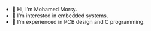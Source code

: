 - 👋 Hi, I’m Mohamed Morsy.
- 👀 I’m interested in embedded systems.
- 🌱 I’m experienced in PCB design and C programming.
